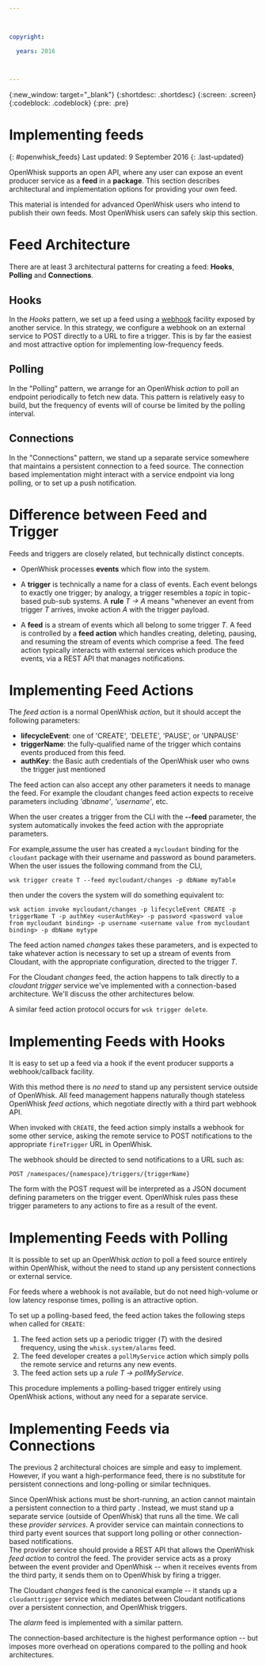 ```yaml
---

 

copyright:

  years: 2016

 

---
```


{:new_window: target="_blank"}
{:shortdesc: .shortdesc}
{:screen: .screen}
{:codeblock: .codeblock}
{:pre: .pre}

# Implementing feeds
{: #openwhisk_feeds}
Last updated: 9 September 2016
{: .last-updated}

OpenWhisk supports an open API, where any user can expose an event producer service as a **feed** in a **package**.   This section describes architectural and implementation options for providing your own feed.

This material is intended for advanced OpenWhisk users who intend to publish their own feeds.  Most OpenWhisk users can safely skip this section.

# Feed Architecture

There are at least 3 architectural patterns for creating a feed: **Hooks**, **Polling** and **Connections**.

## Hooks
In the *Hooks* pattern, we set up a feed using a [webhook](https://en.wikipedia.org/wiki/Webhook) facility exposed by another service.   In this strategy, we configure a webhook on an external service to POST directly to a URL to fire a trigger.  This is by far the easiest and most attractive option for implementing low-frequency feeds.

## Polling
In the "Polling" pattern, we arrange for an OpenWhisk *action* to poll an endpoint periodically to fetch new data.
This pattern is relatively easy to build, but the frequency of events will
of course be limited by the polling interval.

## Connections
In the "Connections"  pattern, we stand up a separate service somewhere that maintains a persistent connection to a feed source.    The connection based implementation might interact with a service endpoint via long polling, or to set up a push notification.


# Difference between Feed and Trigger

Feeds and triggers are closely related,
but technically distinct concepts.   

- OpenWhisk processes **events** which flow into the system.

- A **trigger** is technically a name for a class of events.   Each event belongs to exactly one trigger; by analogy, a trigger resembles a *topic* in topic-based pub-sub
systems.    A **rule** *T -> A* means "whenever an event from trigger *T* arrives, invoke action *A* with the trigger payload.

- A  **feed** is a stream of events which all belong to some trigger *T*.    A feed is controlled by a **feed action** which handles creating, deleting, pausing, and resuming the stream of events which comprise a feed.    The feed action typically interacts with external services which produce the events, via a REST API that manages notifications.

#  Implementing Feed Actions

The *feed action* is a normal OpenWhisk *action*, but it should accept the following parameters:
* **lifecycleEvent**: one of 'CREATE', 'DELETE', 'PAUSE', or 'UNPAUSE'
* **triggerName**: the fully-qualified name of the trigger which contains events produced from this feed.
* **authKey**: the Basic auth credentials of the OpenWhisk user who owns the trigger just mentioned

The feed action can also accept any other parameters it needs to manage the feed.  For example the cloudant changes feed action expects to receive parameters including *'dbname'*, *'username'*, etc.

When the user creates a trigger from the CLI with the **--feed** parameter, the system automatically invokes the feed action with the appropriate parameters.

For example,assume the user has created a `mycloudant` binding for the `cloudant`
package with their username and password as bound parameters.  When the user issues the following command from the CLI,

`wsk trigger create T --feed mycloudant/changes -p dbName myTable`

then under the covers the system will do something equivalent to:

`wsk action invoke mycloudant/changes -p lifecycleEvent CREATE -p triggerName T -p authKey <userAuthKey> -p password <password value from mycloudant binding> -p username <username value from mycloudant binding> -p dbName mytype`

The feed action named *changes* takes these parameters, and is expected to take whatever action is necessary to set up a stream of events from Cloudant, with the appropriate configuration, directed to the trigger *T*.    

For the Cloudant *changes* feed, the action happens to talk directly to a *cloudant trigger* service we've implemented with a connection-based architecture.   We'll discuss the other architectures below.

A similar feed action protocol occurs for `wsk trigger delete`.    

# Implementing Feeds with Hooks

It is easy to set up a feed via a hook if the event producer supports a webhook/callback facility.

With this method there is _no need_ to stand up any persistent service outside of OpenWhisk.  All feed management happens naturally though stateless OpenWhisk *feed actions*, which negotiate
directly with a third part webhook API.

When invoked with `CREATE`, the feed action simply installs a webhook for some other service, asking the remote service to POST notifications to the appropriate `fireTrigger` URL in OpenWhisk.

The webhook should be directed to send notifications to a URL such as:

`POST /namespaces/{namespace}/triggers/{triggerName}`

The form with the POST request will be interpreted as a JSON document defining parameters on the trigger event.
OpenWhisk rules pass these trigger parameters to any actions to fire as a result of the event.

# Implementing Feeds with Polling

It is possible to set up an OpenWhisk *action* to poll a feed source entirely within OpenWhisk, without the need to stand up any persistent connections or external service.

For feeds where a webhook is not available, but do not need high-volume or low latency response times, polling is an attractive option.

To set up a polling-based feed, the feed action takes the following steps when called for `CREATE`:

1.   The feed action sets up a periodic trigger (*T*) with the desired frequency, using the `whisk.system/alarms` feed.
2.   The feed developer creates a `pollMyService` action which simply polls the remote service and returns any new events.
3.  The feed action sets up a *rule* *T -> pollMyService*.

This procedure implements a polling-based trigger entirely using OpenWhisk actions, without any need for a separate service.

# Implementing Feeds via Connections

The previous 2 architectural choices are simple and easy to implement. However, if you want a high-performance feed, there is no substitute for persistent connections and long-polling or similar techniques.

Since OpenWhisk actions must be short-running,  an action cannot maintain a persistent connection to a third party . Instead, we must
stand up a separate service (outside of OpenWhisk) that runs all the time.   We call these *provider services*.  A provider service can maintain connections to third party event sources that support long polling or other connection-based notifications.   
The provider service should provide a REST API that allows the OpenWhisk *feed action* to control the feed.   The provider service acts as a proxy between the event provider and OpenWhisk -- when it receives events from the third party, it sends them on to OpenWhisk by firing a trigger.

The Cloudant *changes* feed is the canonical example -- it stands up a `cloudanttrigger` service which mediates between Cloudant notifications over a persistent connection, and OpenWhisk triggers.

The *alarm* feed is implemented with a similar pattern.

The connection-based architecture is the highest performance option -- 
but imposes more overhead on operations compared to the polling and hook architectures.   
